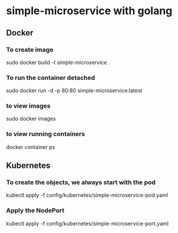 # simple-microservice with golang

## Docker
### To create image
sudo docker build -t simple-microservice .
### To run the container detached
sudo docker run -d -p 80:80 simple-microservice:latest

### to view images
sudo docker images

### to view running containers
docker container ps


## Kubernetes
### To create the objects, we always start with the pod
kubectl apply -f config/kubernetes/simple-microservice-pod.yaml

### Apply the NodePort
kubectl apply -f config/kubernetes/simple-microservice-port.yaml
